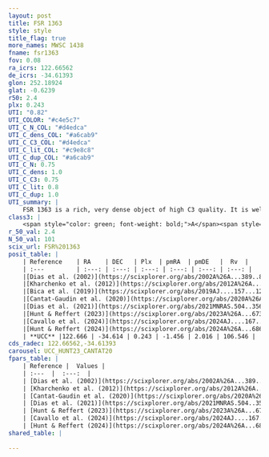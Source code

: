 ```yaml
---
layout: post
title: FSR 1363
style: style
title_flag: true
more_names: MWSC 1438
fname: fsr1363
fov: 0.08
ra_icrs: 122.66562
de_icrs: -34.61393
glon: 252.18924
glat: -0.6239
r50: 2.4
plx: 0.243
UTI: "0.82"
UTI_COLOR: "#c4e5c7"
UTI_C_N_COL: "#d4edca"
UTI_C_dens_COL: "#a6cab9"
UTI_C_C3_COL: "#d4edca"
UTI_C_lit_COL: "#c9e8c8"
UTI_C_dup_COL: "#a6cab9"
UTI_C_N: 0.75
UTI_C_dens: 1.0
UTI_C_C3: 0.75
UTI_C_lit: 0.8
UTI_C_dup: 1.0
UTI_summary: |
    FSR 1363 is a rich, very dense object of high C3 quality. It is well-studied in the literature.
class3: |
    <span style="color: green; font-weight: bold;">A</span><span style="color: #FFC300; font-weight: bold;">B</span>
r_50_val: 2.4
N_50_val: 101
scix_url: FSR%201363
posit_table: |
    | Reference    | RA    | DEC   | Plx  | pmRA  | pmDE   |  Rv  |
    | :---         | :---: | :---: | :---: | :---: | :---: | :---: |
    |[Dias et al. (2002)](https://scixplorer.org/abs/2002A%26A...389..871D) | 122.662 | -34.622 | -- | -4.55 | 9.4 | -- |
    |[Kharchenko et al. (2012)](https://scixplorer.org/abs/2012A%26A...543A.156K) | 122.646 | -34.6 | -- | -4.55 | 9.4 | -- |
    |[Bica et al. (2019)](https://scixplorer.org/abs/2019AJ....157...12B) | 122.67 | -34.618 | -- | -- | -- | -- |
    |[Cantat-Gaudin et al. (2020)](https://scixplorer.org/abs/2020A%26A...640A...1C) | 122.655 | -34.616 | 0.24 | -1.465 | 1.98 | -- |
    |[Dias et al. (2021)](https://scixplorer.org/abs/2021MNRAS.504..356D) | 122.657 | -34.62 | 0.244 | -1.457 | 1.971 | -- |
    |[Hunt & Reffert (2023)](https://scixplorer.org/abs/2023A%26A...673A.114H) | 122.671 | -34.616 | 0.236 | -1.511 | 2.085 | -- |
    |[Cavallo et al. (2024)](https://scixplorer.org/abs/2024AJ....167...12C) | 122.674 | -34.627 | 0.24 | -- | -- | -- |
    |[Hunt & Reffert (2024)](https://scixplorer.org/abs/2024A%26A...686A..42H) | 122.671 | -34.616 | 0.236 | -1.511 | 2.085 | -- |
    | **UCC** |122.666 | -34.614 | 0.243 | -1.456 | 2.016 | 106.546 | 
cds_radec: 122.66562,-34.61393
carousel: UCC_HUNT23_CANTAT20
fpars_table: |
    | Reference |  Values |
    | :---  |  :---:  |
    | [Dias et al. (2002)](https://scixplorer.org/abs/2002A%26A...389..871D) | `E(B-V)=0.333, Dist=2391.0, Age=8.5` |
    | [Kharchenko et al. (2012)](https://scixplorer.org/abs/2012A%26A...543A.156K) | `e_bv=0.333, distance=2391, log_age=8.5` |
    | [Cantat-Gaudin et al. (2020)](https://scixplorer.org/abs/2020A%26A...640A...1C) | `AVNN=0.65, DMNN=12.84, AgeNN=8.35` |
    | [Dias et al. (2021)](https://scixplorer.org/abs/2021MNRAS.504..356D) | `Av=1.479, Dist=3810, logage=7.039, [Fe/H]=-0.058` |
    | [Hunt & Reffert (2023)](https://scixplorer.org/abs/2023A%26A...673A.114H) | `AV50=1.214, diffAV50=1.925, MOD50=12.761, logAge50=8.078` |
    | [Cavallo et al. (2024)](https://scixplorer.org/abs/2024AJ....167...12C) | `AV50=1.36, dMod50=12.7, logAge50=7.99, [Fe/H]50=-0.03` |
    | [Hunt & Reffert (2024)](https://scixplorer.org/abs/2024A%26A...686A..42H) | `MassJ=732.000` |
shared_table: |
    
---
```

